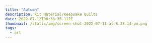 ```yaml
---
title: "Autumn"
description: Kit Material/Keepsake Quilts
date: 2022-07-12T00:38:35.112Z
thumbnail: /static/img/screen-shot-2022-07-11-at-8.38.14-pm.png
tags:
  - art
---
```

